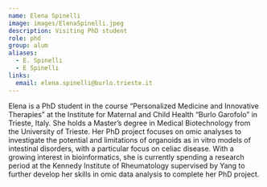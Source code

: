 ```yaml
---
name: Elena Spinelli
image: images/ElenaSpinelli.jpeg
description: Visiting PhD student
role: phd
group: alum
aliases:
  - E. Spinelli
  - E Spinelli
links:
  email: elena.spinelli@burlo.trieste.it
---
```


Elena is a PhD student in the course “Personalized Medicine and Innovative Therapies” at the Institute for Maternal and Child Health “Burlo Garofolo” in Trieste, Italy. She holds a Master’s degree in Medical Biotechnology from the University of Trieste. Her PhD project focuses on omic analyses to investigate the potential and limitations of organoids as in vitro models of intestinal disorders, with a particular focus on celiac disease. With a growing interest in bioinformatics, she is currently spending a research period at the Kennedy Institute of Rheumatology supervised by Yang to further develop her skills in omic data analysis to complete her PhD project.
